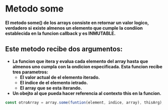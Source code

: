 # Metodo some

**El metodo some() de los arrays consiste en retornar un valor logico, verdadero si existe almenos un elemento que cumple la condiion establecida en la funcion callback y es INMUTABLE.**

## Este metodo recibe dos argumentos: 

- **La funcion que itera y evalua cada elemento del array hasta que almenos uno cumpla con la ondicion especificada. Esta funcion recibe tres parametros:**
	- **El valor actual de el elemento iterado.**
	- **El indice de el elemento ietrado.**
	- **El array que se esta iterando.**
- **Un obejto al que pueda hacer referencia al contexto this en la funcion.**

```javascript
const otroArray = array.some(funtion(element, indice, array), thisArg);
```